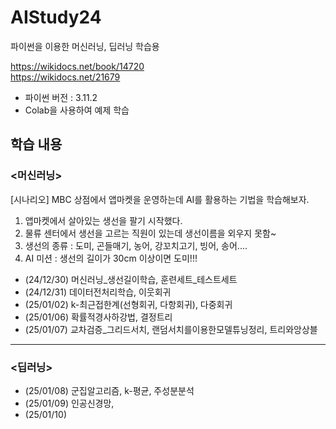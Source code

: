 # AIStudy24
파이썬을 이용한 머신러닝, 딥러닝 학습용

https://wikidocs.net/book/14720
<br>
https://wikidocs.net/21679

- 파이썬 버전 : 3.11.2
- Colab을 사용하여 예제 학습
  
## 학습 내용
### <머신러닝>
[시나리오] MBC 상점에서 앱마켓을 운영하는데 AI를 활용하는 기법을 학습해보자.

1. 앱마켓에서 살아있는 생선을 팔기 시작했다.
2. 물류 센터에서 생선을 고르는 직원이 있는데 생선이름을 외우지 못함~
3. 생선의 종류 : 도미, 곤들매기, 농어, 강꼬치고기, 빙어, 송어....
4. AI 미션 : 생선의 길이가 30cm 이상이면 도미!!!

- (24/12/30) 머신러닝_생선길이학습, 훈련세트_테스트세트
- (24/12/31) 데이터전처리학습, 이웃회귀
- (25/01/02) k-최근접한계(선형회귀, 다항회귀), 다중회귀
- (25/01/06) 확률적경사하강법, 결정트리
- (25/01/07) 교차검증_그리드서치, 랜덤서치를이용한모델튜닝정리, 트리와앙상블

<hr>

### <딥러닝>
  
- (25/01/08) 군집알고리즘, k-평균, 주성분분석
- (25/01/09) 인공신경망, 
- (25/01/10) 



